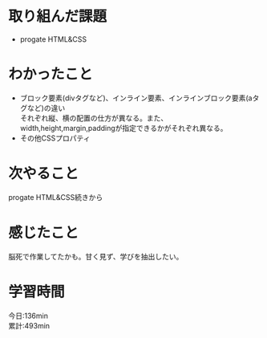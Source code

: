 # 取り組んだ課題
- progate HTML&CSS
# わかったこと
- ブロック要素(divタグなど)、インライン要素、インラインブロック要素(aタグなど)の違い  
  それぞれ縦、横の配置の仕方が異なる。また、width,height,margin,paddingが指定できるかがそれぞれ異なる。
- その他CSSプロパティ
# 次やること
progate HTML&CSS続きから
# 感じたこと
脳死で作業してたかも。甘く見ず、学びを抽出したい。
# 学習時間
今日:136min  
累計:493min
